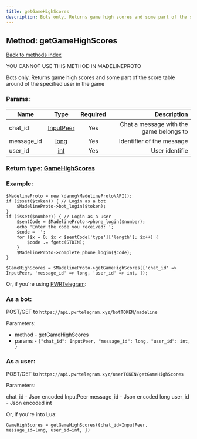 ```yaml
---
title: getGameHighScores
description: Bots only. Returns game high scores and some part of the score table around of the specified user in the game
---
```

## Method: getGameHighScores  
[Back to methods index](index.md)


YOU CANNOT USE THIS METHOD IN MADELINEPROTO


Bots only. Returns game high scores and some part of the score table around of the specified user in the game

### Params:

| Name     |    Type       | Required | Description |
|----------|:-------------:|:--------:|------------:|
|chat\_id|[InputPeer](../types/InputPeer.md) | Yes|Chat a message with the game belongs to|
|message\_id|[long](../types/long.md) | Yes|Identifier of the message|
|user\_id|[int](../types/int.md) | Yes|User identifie|


### Return type: [GameHighScores](../types/GameHighScores.md)

### Example:


```
$MadelineProto = new \danog\MadelineProto\API();
if (isset($token)) { // Login as a bot
    $MadelineProto->bot_login($token);
}
if (isset($number)) { // Login as a user
    $sentCode = $MadelineProto->phone_login($number);
    echo 'Enter the code you received: ';
    $code = '';
    for ($x = 0; $x < $sentCode['type']['length']; $x++) {
        $code .= fgetc(STDIN);
    }
    $MadelineProto->complete_phone_login($code);
}

$GameHighScores = $MadelineProto->getGameHighScores(['chat_id' => InputPeer, 'message_id' => long, 'user_id' => int, ]);
```

Or, if you're using [PWRTelegram](https://pwrtelegram.xyz):

### As a bot:

POST/GET to `https://api.pwrtelegram.xyz/botTOKEN/madeline`

Parameters:

* method - getGameHighScores
* params - `{"chat_id": InputPeer, "message_id": long, "user_id": int, }`



### As a user:

POST/GET to `https://api.pwrtelegram.xyz/userTOKEN/getGameHighScores`

Parameters:

chat_id - Json encoded InputPeer
message_id - Json encoded long
user_id - Json encoded int



Or, if you're into Lua:

```
GameHighScores = getGameHighScores({chat_id=InputPeer, message_id=long, user_id=int, })
```

